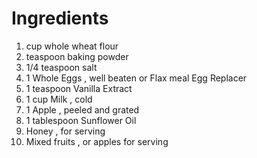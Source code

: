 # Ingredients 
1. cup whole wheat flour
2. teaspoon baking powder
3. 1/4 teaspoon salt
4. 1 Whole Eggs , well beaten or Flax meal Egg Replacer
5. 1 teaspoon Vanilla Extract
6. 1 cup Milk , cold
7. 1 Apple , peeled and grated
8. 1 tablespoon Sunflower Oil
9. Honey , for serving
10. Mixed fruits , or apples for serving